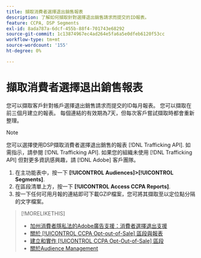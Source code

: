 ```yaml
---
title: 擷取消費者選擇退出銷售報表
description: 了解如何擷取針對選擇退出銷售請求而提交的ID報表。
feature: CCPA, DSP Segments
exl-id: 8ada787a-6dcf-455b-88f4-701743e68292
source-git-commit: 1c13874967ec4ad264e5fa6a5e0dfeb6120f53cc
workflow-type: tm+mt
source-wordcount: '155'
ht-degree: 0%

---
```


# 擷取消費者選擇退出銷售報表

您可以擷取客戶針對帳戶選擇退出銷售請求而提交的ID每月報表。 您可以擷取在前三個月建立的報表。 每個連結的有效期為7天，但每次客戶嘗試擷取時都會重新整理。

>[!NOTE]
>
>您可以選擇使用DSP擷取消費者選擇退出銷售的報表 [!DNL Trafficking API]. 如需指示，請參閱 [!DNL Trafficking API]. 如果您的組織未使用 [!DNL Trafficking API] 但對更多資訊感興趣，請 [!DNL Adobe] 客戶團隊。

1. 在主功能表中，按一下 **[!UICONTROL Audiences]>[!UICONTROL Segments]**.
1. 在區段清單上方，按一下 **[!UICONTROL Access CCPA Reports]**.
1. 按一下任何可用月報的連結即可下載GZIP檔案，您可將其擷取至以定位點分隔的文字檔案。

>[!MORELIKETHIS]
>
>* [加州消費者隱私法的Adobe廣告支援：消費者選擇退出支援](/help/privacy/ccpa-opt-out-of-sale.md)
>* [關於 [!UICONTROL CCPA Opt-out-of-Sale] 區段與報表](ccpa-opt-out-about.md)
>* [建立和實作 [!UICONTROL CCPA Opt-Out-of-Sale] 區段](ccpa-opt-out-segment-create.md)
>* [關於Audience Management](audience-about.md)

